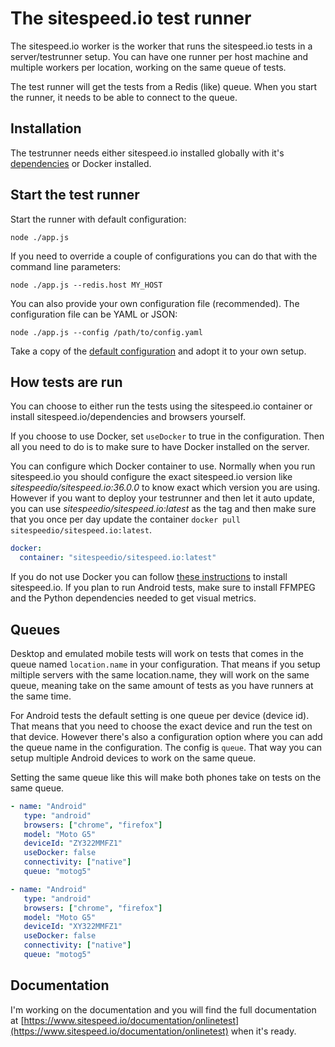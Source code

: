 # The sitespeed.io test runner

The sitespeed.io worker is the worker that runs the sitespeed.io tests in a server/testrunner setup. You can have one runner per host machine and multiple workers per location, working on the same queue of tests.

The test runner will get the tests from a Redis (like) queue. When you start the runner, it needs to be able to connect to the queue.

## Installation
The testrunner needs either sitespeed.io installed globally with it's [dependencies](https://www.sitespeed.io/documentation/sitespeed.io/installation/) or Docker installed.

## Start the test runner

Start the runner with default configuration:

```
node ./app.js
```

If you need to override a couple of configurations you can do that with the command line parameters:

```
node ./app.js --redis.host MY_HOST
```

You can also provide your own configuration file (recommended). The configuration file can be YAML or JSON:

```
node ./app.js --config /path/to/config.yaml
```

Take a copy of the [default configuration](https://github.com/sitespeedio/onlinetest/blob/main/testrunner/config/default.yaml) and adopt it to your own setup.


## How tests are run

You can choose to either run the tests using the sitespeed.io container or install sitespeed.io/dependencies and browsers yourself. 

If you choose to use Docker, set `useDocker` to true in the configuration. Then all you need to do is to make sure to have Docker installed on the server.

You can configure which Docker container to use. Normally when you run sitespeed.io you should configure the exact sitespeed.io version like *sitespeedio/sitespeed.io:36.0.0* to know exact which version you are using. However if you want to deploy your testrunner and then let it auto update, you can use *sitespeedio/sitespeed.io:latest* as the tag and then make sure that you once per day update the container `docker pull sitespeedio/sitespeed.io:latest`.

```yaml
docker:
  container: "sitespeedio/sitespeed.io:latest"
```

If you do not use Docker you can follow [these instructions](https://www.sitespeed.io/documentation/sitespeed.io/installation/) to install sitespeed.io. If you plan to run Android tests, make sure to install FFMPEG and the Python dependencies needed to get visual metrics.

## Queues
Desktop and emulated mobile tests will work on tests that comes in the queue named `location.name` in your configuration. That means if you setup miltiple servers with the same location.name, they will work on the same queue, meaning take on the same amount of tests as you have runners at the same time.

For Android tests the default setting is one queue per device (device id). That means that you need to choose the exact device and run the test on that device. However there's also a configuration option where you can add the queue name in the configuration. The config is `queue`. That way you can setup multiple Android devices to work on the same queue.

Setting the same queue like this will make both phones take on tests on the same queue. 
```yaml
- name: "Android"
   type: "android"
   browsers: ["chrome", "firefox"]
   model: "Moto G5"
   deviceId: "ZY322MMFZ1"
   useDocker: false
   connectivity: ["native"]
   queue: "motog5"

- name: "Android"
   type: "android"
   browsers: ["chrome", "firefox"]
   model: "Moto G5"
   deviceId: "XY322MMFZ1"
   useDocker: false
   connectivity: ["native"]
   queue: "motog5"
```

## Documentation
I'm working on the documentation and you will find the full documentation at [https://www.sitespeed.io/documentation/onlinetest](https://www.sitespeed.io/documentation/onlinetest) when it's ready.